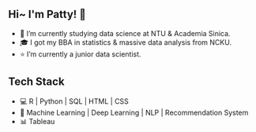 ## Hi~ I'm Patty! 👋
- 🌱 I’m currently studying data science at NTU & Academia Sinica.
- 🎓 I got my BBA in statistics & massive data analysis from NCKU.
- ⭐ I’m currently a junior data scientist.


## Tech Stack
- 💻 R | Python | SQL | HTML | CSS
- 💎 Machine Learning | Deep Learning | NLP | Recommendation System
- 📊 Tableau
<!---
patty5916/patty5916 is a ✨ special ✨ repository because its `README.md` (this file) appears on your GitHub profile.
You can click the Preview link to take a look at your changes.
--->
